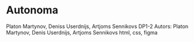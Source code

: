 # Autonoma
Platon Martynov, Deniss Userdnijs, Artjoms Sennikovs DP1-2
Autors: Platon Martynov, Denis Userdnijs, Artjoms Sennikovs
html, css, figma
